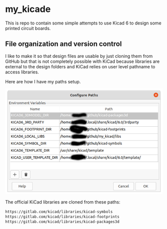 #               my_kicade

This is repo to contain some simple attempts to use Kicad 6 to design some printed circuit boards.

## File organization and version control

I like to make it so that design files are usable by just cloning them from GitHub but that is not completely possible with KiCad because libraries are external to the design folders and KiCad relies on user level pathname to access libraries.

Here are how I have my paths setup.

<img src="images/paths.png">

The official KiCad libraries are cloned from these paths:

    https://gitlab.com/kicad/libraries/kicad-symbols
    https://gitlab.com/kicad/libraries/kicad-footprints
    https://gitlab.com/kicad/libraries/kicad-packages3d





